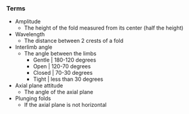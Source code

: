 ### Terms
- Amplitude
    - The height of the fold measured from its center (half the height)
- Wavelength
    - The distance between 2 crests of a fold
- Interlimb angle
    - The angle between the limbs
        - Gentle | 180-120 degrees
        - Open | 120-70 degrees
        - Closed | 70-30 degrees
        - Tight | less than 30 degrees
- Axial plane attitude
    - The angle of the axial plane
- Plunging folds
    - If the axial plane is not horizontal

